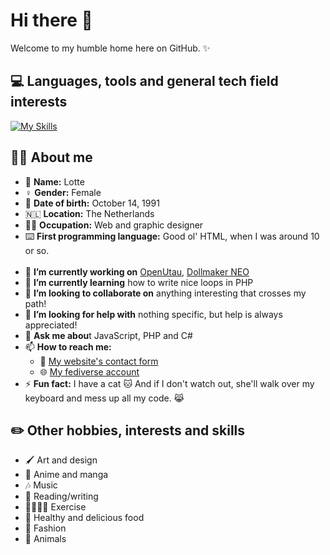 # Hi there 👋
Welcome to my humble home here on GitHub. ✨
## 💻 Languages, tools and general tech field interests
[![My Skills](https://skillicons.dev/icons?i=js,jquery,bootstrap,ts,html,php,css,svg,wordpress,fediverse,activitypub,nginx,postgres,cs,dotnet,visualstudio,vscode,java,kotlin)](https://skillicons.dev)

## 👱‍♀️ About me
- 📛 **Name:** Lotte
- ♀️ **Gender:** Female
- 🎂 **Date of birth:** October 14, 1991
- 🇳🇱 **Location:** The Netherlands
- 👩‍💼 **Occupation:** Web and graphic designer
- ⌨️ **First programming language:** Good ol' HTML, when I was around 10 or so.
<br></br>
- 🔭 **I’m currently working on** [OpenUtau](https://github.com/stakira/openutau), [Dollmaker NEO](https://github.com/lottev1991/dollmaker-neo)
- 🌱 **I’m currently learning** how to write nice loops in PHP
- 👯 **I’m looking to collaborate on** anything interesting that crosses my path!
- 🤔 **I’m looking for help with** nothing specific, but help is always appreciated!
- 💬 **Ask me abou**t JavaScript, PHP and C#
- 📫 **How to reach me:**
  -  📧 [My website's contact form](https://lottev.moe/contact)
  -  🌐 [My fediverse account](https://veenus.art/lottev)
- ⚡ **Fun fact:** I have a cat 🐱 And if I don't watch out, she'll walk over my keyboard and mess up all my code. 😹

## ✏️ Other hobbies, interests and skills
- 🖌️ Art and design
- 🌸 Anime and manga
- 🎶 Music
- 📖 Reading/writing
- 🏃‍♀️🏋️‍♀️ Exercise
- 🥦 Healthy and delicious food
- 👗 Fashion
- 🐾 Animals

